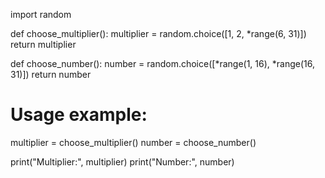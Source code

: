 import random

def choose_multiplier():
    multiplier = random.choice([1, 2, *range(6, 31)])
    return multiplier

def choose_number():
    number = random.choice([*range(1, 16), *range(16, 31)])
    return number

# Usage example:
multiplier = choose_multiplier()
number = choose_number()

print("Multiplier:", multiplier)
print("Number:", number)
```

